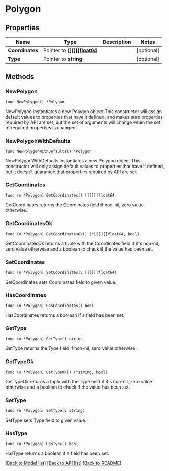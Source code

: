 # Polygon

## Properties

Name | Type | Description | Notes
------------ | ------------- | ------------- | -------------
**Coordinates** | Pointer to [**[][][]float64**](array.md) |  | [optional] 
**Type** | Pointer to **string** |  | [optional] 

## Methods

### NewPolygon

`func NewPolygon() *Polygon`

NewPolygon instantiates a new Polygon object
This constructor will assign default values to properties that have it defined,
and makes sure properties required by API are set, but the set of arguments
will change when the set of required properties is changed

### NewPolygonWithDefaults

`func NewPolygonWithDefaults() *Polygon`

NewPolygonWithDefaults instantiates a new Polygon object
This constructor will only assign default values to properties that have it defined,
but it doesn't guarantee that properties required by API are set

### GetCoordinates

`func (o *Polygon) GetCoordinates() [][][]float64`

GetCoordinates returns the Coordinates field if non-nil, zero value otherwise.

### GetCoordinatesOk

`func (o *Polygon) GetCoordinatesOk() (*[][][]float64, bool)`

GetCoordinatesOk returns a tuple with the Coordinates field if it's non-nil, zero value otherwise
and a boolean to check if the value has been set.

### SetCoordinates

`func (o *Polygon) SetCoordinates(v [][][]float64)`

SetCoordinates sets Coordinates field to given value.

### HasCoordinates

`func (o *Polygon) HasCoordinates() bool`

HasCoordinates returns a boolean if a field has been set.

### GetType

`func (o *Polygon) GetType() string`

GetType returns the Type field if non-nil, zero value otherwise.

### GetTypeOk

`func (o *Polygon) GetTypeOk() (*string, bool)`

GetTypeOk returns a tuple with the Type field if it's non-nil, zero value otherwise
and a boolean to check if the value has been set.

### SetType

`func (o *Polygon) SetType(v string)`

SetType sets Type field to given value.

### HasType

`func (o *Polygon) HasType() bool`

HasType returns a boolean if a field has been set.


[[Back to Model list]](../README.md#documentation-for-models) [[Back to API list]](../README.md#documentation-for-api-endpoints) [[Back to README]](../README.md)


